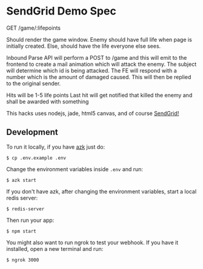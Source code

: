 # SendGrid Demo Spec

GET /game/:lifepoints

Should render the game window. Enemy should have full life when page is
initially created. Else, should have the life everyone else sees.

Inbound Parse API will perform a POST to /game and this will emit to the frontend to create a mail animation which will attack the enemy. The subject will determine which id is being attacked. The FE will respond with a number which is the amount of damaged caused. This will then be replied to the original sender.

Hits will be 1-5 life points
Last hit will get notified that killed the enemy and shall be awarded with something

This hacks uses nodejs, jade, html5 canvas, and of course [SendGrid!](http://sendgrid.com)

## Development

To run it locally, if you have [azk](http://www.azk.io/) just do:

```
$ cp .env.example .env
```

Change the environment variables inside `.env` and run:

```
$ azk start
```

If you don't have azk, after changing the environment variables, start a local redis server:

```
$ redis-server
```

Then run your app:

```
$ npm start
```

You might also want to run ngrok to test your webhook. If you have it installed, open a new terminal and run:

```
$ ngrok 3000
```